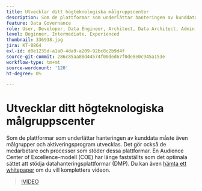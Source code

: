```yaml
---
title: Utvecklar ditt högteknologiska målgruppscenter
description: Som de plattformar som underlättar hanteringen av kunddata måste även målgrupper och aktiveringsprogram utvecklas. Det gör också de medarbetare och processer som stöder dessa plattformar. En Audience Center of Excellence-modell (COE) har länge fastställts som det optimala sättet att stödja datahanteringsplattformar (DMP).
feature: Data Governance
role: User, Developer, Data Engineer, Architect, Data Architect, Admin, Leader
level: Beginner, Intermediate, Experienced
thumbnail: 336938.jpg
jira: KT-8864
exl-id: d0e1235d-a1a0-4da9-a209-92bc8c2b9d4f
source-git-commit: 286c85aa88d44574f00ded67f0de8e0c945a153e
workflow-type: tm+mt
source-wordcount: '120'
ht-degree: 0%

---
```


# Utvecklar ditt högteknologiska målgruppscenter

Som de plattformar som underlättar hanteringen av kunddata måste även målgrupper och aktiveringsprogram utvecklas. Det gör också de medarbetare och processer som stöder dessa plattformar. En Audience Center of Excellence-modell (COE) har länge fastställts som det optimala sättet att stödja datahanteringsplattformar (DMP). Du kan även [hämta ett whitepaper](assets/whitepaper-evolving-the-audience-center-of-excellence.pdf) om du vill komplettera videon.

>[!VIDEO](https://video.tv.adobe.com/v/3457360/?learn=on&enablevpops&captions=swe)

